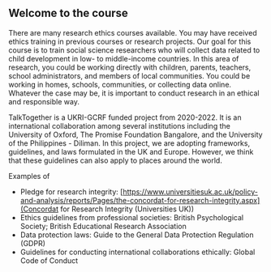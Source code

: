 ## Welcome to the course

There are many research ethics courses available. You may have received ethics training in previous courses or research projects. Our goal for this course is to train social science researchers who will collect data related to child development in low- to middle-income countries. In this area of research, you could be working directly with children, parents, teachers, school administrators, and members of local communities. You could be working in homes, schools, communities, or collecting data online. Whatever the case may be, it is important to conduct research in an ethical and responsible way.

TalkTogether is a UKRI-GCRF funded project from 2020-2022. It is an international collaboration among several institutions including the University of Oxford, The Promise Foundation Bangalore, and the University of the Philippines - Diliman. In this project, we are adopting frameworks, guidelines, and laws formulated in the UK and Europe. However, we think that these guidelines can also apply to places around the world.

Examples of 

- Pledge for research integrity: [https://www.universitiesuk.ac.uk/policy-and-analysis/reports/Pages/the-concordat-for-research-integrity.aspx](Concordat for Research Integrity (Universities UK))
- Ethics guidelines from professional societies: British Psychological Society; British Educational Research Association
- Data protection laws: Guide to the General Data Protection Regulation (GDPR)
- Guidelines for conducting international collaborations ethically: Global Code of Conduct
